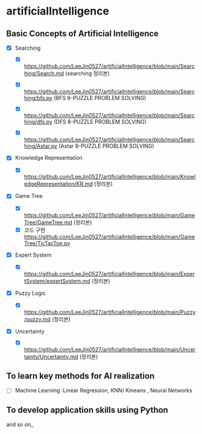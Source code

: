 # artificialIntelligence

## Basic Concepts of Artificial Intelligence
 - [x] Searching
 
      - [x] https://github.com/LeeJin0527/artificialIntelligence/blob/main/Searching/Search.md (searching 정리본)
      - [x] https://github.com/LeeJin0527/artificialIntelligence/blob/main/Searching/bfs.py (BFS 8-PUZZLE PROBLEM SOLVING)
      - [x] https://github.com/LeeJin0527/artificialIntelligence/blob/main/Searching/dfs.py (DFS 8-PUZZLE PROBLEM SOLVING)
      - [x] https://github.com/LeeJin0527/artificialIntelligence/blob/main/Searching/Astar.py (Astar 8-PUZZLE PROBLEM SOLVING)


- [x] Knowledge Representation
      
     - [x] https://github.com/LeeJin0527/artificialIntelligence/blob/main/KnowledgeRepresentation/KR.md (정리본)

- [x] Game Tree
      
     - [x] https://github.com/LeeJin0527/artificialIntelligence/blob/main/GameTree/GameTree.md (정리본)
     - [x] 코드 구현 https://github.com/LeeJin0527/artificialIntelligence/blob/main/GameTree/TicTacToe.py

- [x] Expert System
      
     - [x] https://github.com/LeeJin0527/artificialIntelligence/blob/main/ExpertSystem/expertSystem.md (정리본)

- [x] Puzzy Logic
      
     - [x] https://github.com/LeeJin0527/artificialIntelligence/blob/main/Puzzy/puzzy.md (정리본)

 - [x] Uncertainty
      - [x] https://github.com/LeeJin0527/artificialIntelligence/blob/main/Uncertainty/Uncertainty.md (정리본)
     

## To learn key methods for AI realization
- [ ] Machine Learning :Linear Regression, KNN/ Kmeans , Neural Networks

## To develop application skills using Python

and so on,,

